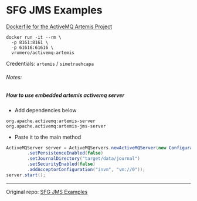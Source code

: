 # SFG JMS Examples

[Dockerfile for the ActiveMQ Artemis Project](https://github.com/vromero/activemq-artemis-docker)
```console
docker run -it --rm \
  -p 8161:8161 \
  -p 61616:61616 \
  vromero/activemq-artemis
``` 
Credentials: 
`artemis` / `simetraehcapa`

###### Notes:

##### How to use embedded artemis activemq server
* Add dependencies below
```
org.apache.activemq:artemis-server
org.apache.activemq:artemis-jms-server
```
* Paste it to the main method
```java
ActiveMQServer server = ActiveMQServers.newActiveMQServer(new ConfigurationImpl()
        .setPersistenceEnabled(false)
        .setJournalDirectory("target/data/journal")
        .setSecurityEnabled(false)
        .addAcceptorConfiguration("invm", "vm://0"));
server.start();
```

---
Original repo: 
[SFG JMS Examples](https://github.com/springframeworkguru/sfg-jms)